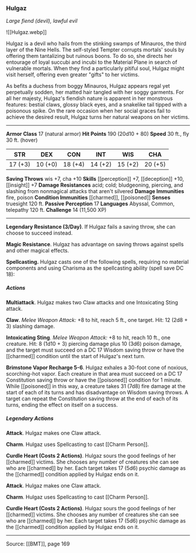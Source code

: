 ### Hulgaz
_Large fiend (devil), lawful evil_

![[Hulgaz.webp]]

Hulgaz is a devil who hails from the stinking swamps of Minauros, the third layer of the Nine Hells. The self-styled Tempter corrupts mortals' souls by offering them tantalizing but ruinous boons. To do so, she directs her entourage of loyal succubi and incubi to the Material Plane in search of vulnerable mortals. When they find a particularly pitiful soul, Hulgaz might visit herself, offering even greater "gifts" to her victims.

As befits a duchess from boggy Minauros, Hulgaz appears regal yet perpetually sodden, her matted hair tangled with her soggy garments. For all her majesty, Hulgaz's fiendish nature is apparent in her monstrous features: bestial claws, glossy black eyes, and a snakelike tail tipped with a poisonous spike. On the rare occasion when her social graces fail to achieve the desired result, Hulgaz turns her natural weapons on her victims.




---

**Armor Class** 17 (natural armor)
**Hit Points** 190 (20d10 + 80)
**Speed** 30 ft., fly 30 ft. (hover)

| STR     | DEX     | CON     | INT     | WIS     | CHA     |
|---------|---------|---------|---------|---------|---------|
| 17 (+3) | 10 (+0) | 18 (+4) | 14 (+2) | 15 (+2) | 20 (+5) |

**Saving Throws** wis +7, cha +10
**Skills** [[perception]] +7, [[deception]] +10, [[insight]] +7
**Damage Resistances** acid; cold; bludgeoning, piercing, and slashing from nonmagical attacks that aren't silvered
**Damage Immunities** fire, poison
**Condition Immunities** [[charmed]], [[poisoned]]
**Senses** truesight 120 ft.
**Passive Perception** 17
**Languages** Abyssal, Common, telepathy 120 ft.
**Challenge** 14 (11,500 XP)

---

**Legendary Resistance (3/Day)**. If Hulgaz fails a saving throw, she can choose to succeed instead.

**Magic Resistance**. Hulgaz has advantage on saving throws against spells and other magical effects.

**Spellcasting.** Hulgaz casts one of the following spells, requiring no material components and using Charisma as the spellcasting ability (spell save DC 18):

##### Actions
**Multiattack**. Hulgaz makes two Claw attacks and one Intoxicating Sting attack.

**Claw**. _Melee Weapon Attack:_ +8 to hit, reach 5 ft., one target. Hit: 12 (2d8 + 3) slashing damage.

**Intoxicating Sting**. _Melee Weapon Attack:_ +8 to hit, reach 10 ft., one creature. Hit: 8 (1d10 + 3) piercing damage plus 10 (3d6) poison damage, and the target must succeed on a DC 17 Wisdom saving throw or have the [[charmed]] condition until the start of Hulgaz's next turn.

**Brimstone Vapor Recharge 5-6**. Hulgaz exhales a 30-foot cone of noxious, scorching-hot vapor. Each creature in that area must succeed on a DC 17 Constitution saving throw or have the [[poisoned]] condition for 1 minute. While [[poisoned]] in this way, a creature takes 31 (7d8) fire damage at the start of each of its turns and has disadvantage on Wisdom saving throws. A target can repeat the Constitution saving throw at the end of each of its turns, ending the effect on itself on a success.

##### Legendary Actions
**Attack**. Hulgaz makes one Claw attack.

**Charm**. Hulgaz uses Spellcasting to cast [[Charm Person]].

**Curdle Heart (Costs 2 Actions)**. Hulgaz sours the good feelings of her [[charmed]] victims. She chooses any number of creatures she can see who are [[charmed]] by her. Each target takes 17 (5d6) psychic damage as the [[charmed]] condition applied by Hulgaz ends on it.

**Attack**. Hulgaz makes one Claw attack.

**Charm**. Hulgaz uses Spellcasting to cast [[Charm Person]].

**Curdle Heart (Costs 2 Actions)**. Hulgaz sours the good feelings of her [[charmed]] victims. She chooses any number of creatures she can see who are [[charmed]] by her. Each target takes 17 (5d6) psychic damage as the [[charmed]] condition applied by Hulgaz ends on it.


---

Source: [[BMT]], page 169